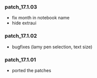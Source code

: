 ### patch_17.1.03
- fix month in notebook name 
- hide extraui
### patch_17.1.02
- bugfixes (lamy pen selection, text size) 
### patch_17.1.01
- ported the patches 
